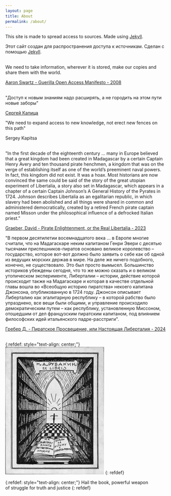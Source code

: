 ```yaml
---
layout: page
title: About
permalink: /about/
---
```


This site is made to spread access to sources. Made using [Jekyll](/en/jekyll).

Этот сайт создан для распространения доступа к источникам. Cделан с помощью [Jekyll](/ru/jekyll).
<br><br>

We need to take information, wherever it is stored, make our copies and share them with the world.

[Aaron Swartz - Guerilla Open Access Manifesto - 2008](https://archive.org/stream/GuerillaOpenAccessManifesto/Goamjuly2008_djvu.txt)
<br><br>

"Доступ к новым знаниям надо расширять, а не городить на этом пути новые заборы"

[Сергей Капица](/2023/09/22/kapitsa-intellectual-property.html)

"We need to expand access to new knowledge, not erect new fences on this path"

Sergey Kapitsa
<br><br>

"In the first decade of the eighteenth century ... many in Europe believed that a great kingdom had been created in Madagascar by a certain Captain Henry Avery and ten thousand pirate henchmen, a kingdom that was on the verge of establishing itself as one of the world’s preeminent naval powers. In fact, this kingdom did not exist. It was a hoax. Most historians are now convinced the same could be said of the story of the great utopian experiment of Libertalia, a story also set in Madagascar, which appears in a chapter of a certain Captain Johnson’s A General History of the Pyrates in 1724. Johnson describes Libertalia as an egalitarian republic, in which slavery had been abolished and all things were shared in common and administered democratically, created by a retired French pirate captain named Misson under the philosophical influence of a defrocked Italian priest."

[Graeber, David - 	Pirate Enlightenment, or the Real Libertalia - 2023](https://libgen.st/book/index.php?md5=2D9B649EC34630AD2CEAB3A731F7D344)

"В первом десятилетии восемнадцатого века ... в Европе многие считали, что на Мадагаскаре неким капитаном Генри Эвери с десятью тысячами приспешников-пиратов основано великое королевство – государство, которое вот-вот должно было заявить о себе как об одной из ведущих морских держав в мире. На деле же ничего подобного, конечно, не существовало. Это был просто вымысел. Большинство историков убеждены сегодня, что то же можно сказать и о великом утопическом эксперименте, Либерталии – истории, действие которой происходит также на Мадагаскаре и которая в качестве отдельной главы вошла во «Всеобщую историю пиратства» некоего капитана Джонсона, опубликованную в 1724 году. Джонсон описывает Либерталию как эгалитарную республику – в которой рабство было упразднено, все вещи были общими, и управление происходило демократическим путем – как республику, установленную Миссоном, отошедшим от дел французским пиратским капитаном, под влиянием философских идей итальянского падре-расстриги".

[Гребер Д. - Пиратское Просвещение, или Настоящая Либерталия - 2024](https://flibusta.is/b/789718)
<br><br>

{:refdef: style="text-align: center;"}
![Ex Libris](/images/ex-libris.jpg)
{: refdef}

{:refdef: style="text-align: center;"}
Hail the book, powerful weapon<br>
of struggle for truth and justice
{: refdef}